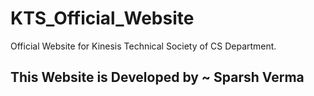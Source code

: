 # KTS_Official_Website
Official Website for Kinesis Technical Society of CS Department.


## This Website is Developed by ~ Sparsh Verma

